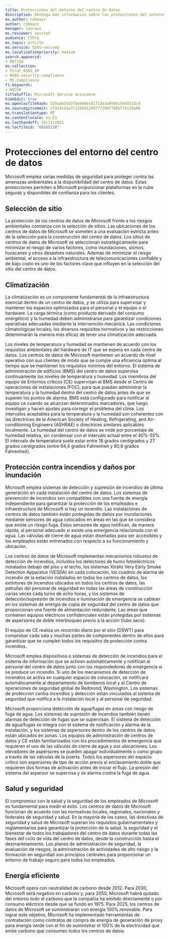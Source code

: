 ```yaml
---
title: Protecciones del entorno del centro de datos
description: Obtenga más información sobre las protecciones del entorno del centro de datos de Microsoft.
ms.author: robmazz
author: robmazz
manager: laurawi
ms.reviewer: sosstah
audience: ITPro
ms.topic: article
ms.service: O365-seccomp
ms.localizationpriority: medium
search.appverid:
- MET150
ms.collection:
- Strat_O365_IP
- M365-security-compliance
- MS-Compliance
f1.keywords:
- NOCSH
titleSuffix: Microsoft Service Assurance
hideEdit: true
ms.openlocfilehash: 525aab55d3f56490ecd1f1da1e00d6c5ddd32dc4
ms.sourcegitcommit: cf424cb1e7c12048120977f294f780b776119a96
ms.translationtype: MT
ms.contentlocale: es-ES
ms.lasthandoff: 10/11/2021
ms.locfileid: "60265138"
---
```

# <a name="datacenter-environmental-safeguards"></a>Protecciones del entorno del centro de datos

Microsoft emplea varias medidas de seguridad para proteger contra las amenazas ambientales a la disponibilidad del centro de datos. Estas protecciones permiten a Microsoft proporcionar plataformas en la nube seguras y disponibles de confianza para los clientes.

## <a name="site-selection"></a>Selección de sitio

La protección de los centros de datos de Microsoft frente a los riesgos ambientales comienza con la selección de sitios. Las ubicaciones de los centros de datos de Microsoft se someten a una evaluación estricta antes de la selección para la construcción del centro de datos. Los sitios de centros de datos de Microsoft se seleccionan estratégicamente para minimizar el riesgo de varios factores, como inundaciones, sismos, huracanes y otros desastres naturales. Además de minimizar el riesgo ambiental, el acceso a la infraestructura de telecomunicaciones confiable y de bajo costo es uno de los factores clave que influyen en la selección del sitio del centro de datos.

## <a name="climate-control"></a>Climatización

La climatización es un componente fundamental de la infraestructura esencial dentro de un centro de datos, y se utiliza para supervisar y mantener los espacios optimizados para el personal y el equipo o el hardware. La carga térmica (como producto derivado del consumo energético) y la humedad deben administrarse para garantizar condiciones operativas adecuadas mediante la intervención mecánica. Las condiciones climatológicas locales, los diversos requisitos normativos y las restricciones determinarán la manera más eficaz de tener una climatización adecuada.

Los niveles de temperatura y humedad se mantienen de acuerdo con los requisitos ambientales del hardware de IT que se espera en cada centro de datos. Los centros de datos de Microsoft mantienen un acuerdo de nivel operativo con sus clientes de modo que se cumple una eficiencia óptima al tiempo que se mantienen los requisitos mínimos del entorno. El sistema de administración de edificios (BMS) del centro de datos supervisa continuamente los niveles de temperatura y humedad. Los miembros del equipo de Entornos críticos (CE) supervisan el BMS desde el Centro de operaciones de instalaciones (FOC), para que puedan administrar la temperatura y la humedad dentro del centro de datos antes de que se superen los puntos de alarma. BMS está configurado para notificar al equipo ce cuando se alcanzan determinados marcadores, que luego investigan y hacen ajustes para corregir el problema del clima. Los intervalos aceptables para la temperatura y la humedad son coherentes con las directrices de la American Society of Heating, Refrigerating, and Air-conditioning Engineers (ASHRAE) o directrices similares aplicables localmente. La humedad del centro de datos se mide por porcentaje de humedad relativa, sin condensar con el intervalo actual entre el 40%-55%. El intervalo de temperatura suele estar entre 18 grados centígrados y 27 grados centígrados (entre 64,4 grados Fahrenheit y 80,6 grados Fahrenheit).

## <a name="fire-and-water-damage-protection"></a>Protección contra incendios y daños por inundación

Microsoft emplea sistemas de detección y supresión de incendios de última generación en cada instalación del centro de datos. Los sistemas de prevención de incendios son compatibles con una fuente de energía independiente para garantizar la protección de los empleados e infraestructura de Microsoft si hay un incendio. Las instalaciones de centros de datos también están protegidas de daños por inundaciones mediante sensores de agua colocados en áreas en las que se considera que existe un riesgo fuga. Estos sensores de agua notifican, de manera rápida, al personal adecuado si existe una emergencia relacionada con el agua. Las válvulas de cierre de agua están diseñadas para ser accesibles y los empleados están entrenados con respecto a su funcionamiento y ubicación.

Los centros de datos de Microsoft implementan mecanismos robustos de detección de incendios, incluidos los detectores de humo fotoeléctricos instalados debajo del piso y el techo, los sistemas Xtralis Very Early Smoke Detection Apparatus (VESDA) en cada colocación, los cuadros de alarma de incendio de la estación instalados en todos los centros de datos, los extintores de incendios ubicados en todos los centros de datos, las patrullas del personal de seguridad en todas las áreas de construcción varias veces cada turno de ocho horas,  y los sistemas de detección/supresión de incendios e iluminación de emergencia se cablean en los sistemas de energía de copia de seguridad del centro de datos que proporcionan una fuente de alimentación redundante. Las áreas que contienen equipos eléctricos confidenciales están protegidas por sistemas de aspersores de doble interbloqueo previo a la acción (tubo seco).

El equipo de CE realiza un recorrido diario por el sitio (DSWT) para comprobar cada sala y muchas partes de componentes dentro de ellos para garantizar que se cumplen todos los requisitos de protección contra incendios.

Microsoft emplea dispositivos o sistemas de detección de incendios para el sistema de información que se activan automáticamente y notifican al personal del centro de datos junto con los respondedores de emergencia si se produce un incendio. Si uno de los mecanismos de detección de incendios se activa en cualquier espacio de colocación, se notificará automáticamente al departamento de bomberos local y al Centro de operaciones de seguridad global de Redmond, Washington. Los sistemas de protección contra incendios y detección están vinculados al sistema de seguridad que notifica a la instalación local y al personal de seguridad.

Microsoft proporciona detección de agua/fugas en áreas con riesgo de fuga de agua. Los sistemas de supresión de incendios también tienen alarmas de detección de fugas que se supervisan. El sistema de detección de agua/fugas se integra con el sistema de notificación y alarma de la instalación, y los sistemas de aspersores dentro de los centros de datos están ubicados en zonas. Los equipos de administración de centros de datos y CE están familiarizados con los procedimientos de emergencia que requieren el uso de las válvulas de cierre de agua y sus ubicaciones. Los elevadores de aspersores se pueden apagar individualmente o como grupo a través de las válvulas de la puerta. Todos los aspersores del espacio crítico son aspersores de tipo de acción previa al enclavamiento doble que requieren dos formas de activación antes de iniciar el flujo. La presión del sistema del aspersor se supervisa y se alarma contra la fuga de agua.

## <a name="health-and-safety"></a>Salud y seguridad

El compromiso con la salud y la seguridad de los empleados de Microsoft es fundamental para medir el éxito. Los centros de datos de Microsoft funcionan de acuerdo con las normativas locales, regionales, nacionales y federales de seguridad y salud. En la mayoría de los casos, las directivas de seguridad y salud de Microsoft superan los requisitos gubernamentales y reglamentarios para garantizar la protección de la salud, la seguridad y el bienestar de todos los trabajadores del centro de datos durante todas las fases del ciclo de vida del centro de datos, desde la construcción hasta el desmantelamiento. Los planes de administración de seguridad, la evaluación de riesgos, la administración de actividades de alto riesgo y la formación en seguridad son principios centrales para proporcionar un entorno de trabajo seguro para todos los empleados.

## <a name="energy-efficiency"></a>Energía eficiente

Microsoft opera con neutralidad de carbono desde 2012. Para 2030, Microsoft será negativo en carbono y, para 2050, Microsoft habrá quitado del entorno todo el carbono que la compañía ha emitido directamente o por consumo eléctrico desde que se fundó en 1975. Para 2025, los centros de datos de Microsoft se suministrarán con energía 100% renovable. Para lograr este objetivo, Microsoft ha implementado herramientas de contratación como contratos de compra de energía de generación de proxy para energía verde con el fin de suministrar el 100% de la electricidad que emite carbono que consumen todos los centros de datos.
